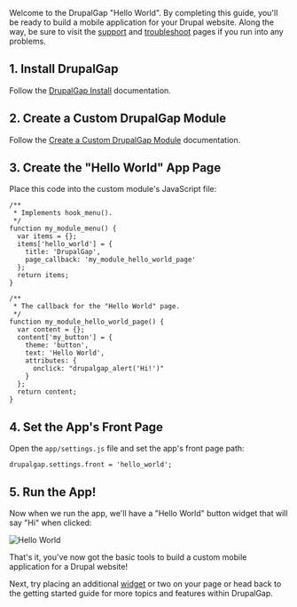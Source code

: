 Welcome to the DrupalGap "Hello World". By completing this guide, you'll be ready to build a mobile application for your Drupal website. Along the way, be sure to visit the [support](http://drupalgap.org/support) and [troubleshoot](Install/Troubleshoot) pages if you run into any problems.

## 1. Install DrupalGap

Follow the [DrupalGap Install](Install) documentation.

## 2. Create a Custom DrupalGap Module

Follow the [Create a Custom DrupalGap Module](Modules/Create_a_Custom_Module) documentation.

## 3. Create the "Hello World" App Page

Place this code into the custom module's JavaScript file:

```
/**
 * Implements hook_menu().
 */
function my_module_menu() {
  var items = {};
  items['hello_world'] = {
    title: 'DrupalGap',
    page_callback: 'my_module_hello_world_page'
  };
  return items;
}

/**
 * The callback for the "Hello World" page.
 */
function my_module_hello_world_page() {
  var content = {};
  content['my_button'] = {
    theme: 'button',
    text: 'Hello World',
    attributes: {
      onclick: "drupalgap_alert('Hi!')"
    }
  };
  return content;
}
```

## 4. Set the App's Front Page

Open the `app/settings.js` file and set the app's front page path:

```
drupalgap.settings.front = 'hello_world';
```

## 5. Run the App!

Now when we run the app, we'll have a "Hello World" button widget that will say "Hi" when clicked:

![Hello World](http://www.drupalgap.org/sites/default/files/hello-world_0.png)

That's it, you've now got the basic tools to build a custom mobile application for a Drupal website!

Next, try placing an additional [widget](Widgets) or two on your page or head back to the getting started guide for more topics and features within DrupalGap.
